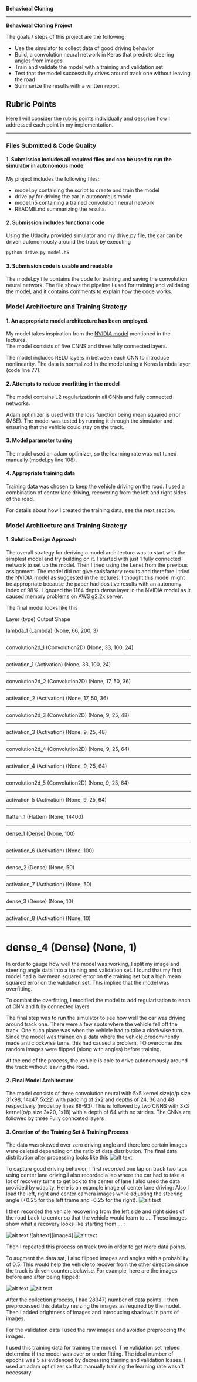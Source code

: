 **Behavioral Cloning** 


---

**Behavioral Cloning Project**

The goals / steps of this project are the following:
* Use the simulator to collect data of good driving behavior
* Build, a convolution neural network in Keras that predicts steering angles from images
* Train and validate the model with a training and validation set
* Test that the model successfully drives around track one without leaving the road
* Summarize the results with a written report


[//]: # (Image References)

[image1]: ./images/dist_final.png "Data distribution"
[image2]: ./images/center_lane_driving.jpg "Center lane driving"
[image3]: ./images/recovery_from_right.jpg "Recovery Image (from right)"
[image5]: ./images/recovery_from_left.jpg "Recovery Image (from left)"
[image6]: ./images/before_flipped.jpg "Normal Image"
[image7]: ./images/flipped.jpg "Flipped Image"

## Rubric Points
Here I will consider the [rubric points](https://review.udacity.com/#!/rubrics/432/view) individually and describe how I addressed each point in my implementation.  

---
### Files Submitted & Code Quality

#### 1. Submission includes all required files and can be used to run the simulator in autonomous mode

My project includes the following files:
* model.py containing the script to create and train the model
* drive.py for driving the car in autonomous mode
* model.h5 containing a trained convolution neural network 
* README.md summarizing the results. 

#### 2. Submission includes functional code
Using the Udacity provided simulator and my drive.py file, the car can be driven autonomously around the track by executing 
```sh
python drive.py model.h5
```

#### 3. Submission code is usable and readable

The model.py file contains the code for training and saving the convolution neural network. The file shows the pipeline I used for training and validating the model, and it contains comments to explain how the code works.

### Model Architecture and Training Strategy

#### 1. An appropriate model architecture has been employed.

My model takes inspiration from the [NVIDIA model](https://arxiv.org/pdf/1604.07316v1.pdf)  mentioned in the lectures.  
The model consists of five CNNS and three fully connected layers. 

The model includes RELU layers in between each CNN to introduce nonlinearity. The data is normalized in the model using a Keras lambda layer (code line 77). 

#### 2. Attempts to reduce overfitting in the model

The model contains  L2 regularizationin all CNNs and fully connected networks. 

Adam optimizer is used with the loss function being mean squared error (MSE). The model was tested by running it through the simulator and ensuring that the vehicle could stay on the track.

#### 3. Model parameter tuning

The model used an adam optimizer, so the learning rate was not tuned manually (model.py line 108).

#### 4. Appropriate training data

Training data was chosen to keep the vehicle driving on the road. I used a combination of center lane driving, recovering from the left and right sides of the road. 

For details about how I created the training data, see the next section. 

### Model Architecture and Training Strategy

#### 1. Solution Design Approach

The overall strategy for deriving a model architecture was to start with the simplest model and try building on it. I started  with just 1 fully connected network to set up the model. Then I tried using the Lenet from the previous assignment. The model did not give satisfactory results and therefore I tried the  [NVIDIA model](https://arxiv.org/pdf/1604.07316v1.pdf) as suggested in the lectures. I thought this model might be appropriate because the paper had positive results with an autonomy index of 98%. I ignored the 1164 depth dense layer in the NVIDIA model as it caused memory problems on AWS g2.2x server. 
 

The final model looks like this


Layer (type)                     Output Shape                           

lambda_1 (Lambda)                (None, 66, 200, 3)          
____________________________________________________________________________________________________
convolution2d_1 (Convolution2D)  (None, 33, 100, 24)
____________________________________________________________________________________________________
activation_1 (Activation)        (None, 33, 100, 24)
____________________________________________________________________________________________________
convolution2d_2 (Convolution2D)  (None, 17, 50, 36)
____________________________________________________________________________________________________
activation_2 (Activation)        (None, 17, 50, 36) 
____________________________________________________________________________________________________
convolution2d_3 (Convolution2D)  (None, 9, 25, 48)   
____________________________________________________________________________________________________
activation_3 (Activation)        (None, 9, 25, 48)  
____________________________________________________________________________________________________
convolution2d_4 (Convolution2D)  (None, 9, 25, 64)
____________________________________________________________________________________________________
activation_4 (Activation)        (None, 9, 25, 64) 
____________________________________________________________________________________________________
convolution2d_5 (Convolution2D)  (None, 9, 25, 64)
____________________________________________________________________________________________________
activation_5 (Activation)        (None, 9, 25, 64)  
____________________________________________________________________________________________________
flatten_1 (Flatten)              (None, 14400)      
____________________________________________________________________________________________________
dense_1 (Dense)                  (None, 100)         
____________________________________________________________________________________________________
activation_6 (Activation)        (None, 100)         
____________________________________________________________________________________________________
dense_2 (Dense)                  (None, 50)         
____________________________________________________________________________________________________
activation_7 (Activation)        (None, 50)           
____________________________________________________________________________________________________
dense_3 (Dense)                  (None, 10)            
____________________________________________________________________________________________________
activation_8 (Activation)        (None, 10)            
____________________________________________________________________________________________________
dense_4 (Dense)                  (None, 1)             
====================================================================================================



In order to gauge how well the model was working, I split my image and steering angle data into a training and validation set. I found that my first model had a low mean squared error on the training set but a high mean squared error on the validation set. This implied that the model was overfitting. 

To combat the overfitting, I modified the model to add regularisation to each of CNN and fully connected layers


The final step was to run the simulator to see how well the car was driving around track one. There were a few spots where the vehicle fell off the track. One such place was when the vehicle had to take a clockwise turn. Since the model was trained on a data where the vehicle predominently made anti clockwise turns, this had caused a problem. TO overcome this random images were flipped (along with angles) before training.

At the end of the process, the vehicle is able to drive autonomously around the track without leaving the road.

#### 2. Final Model Architecture

The model consists of three convolution neural with 5x5 kernel size(o/p size 31x98, 14x47, 5x22) with padding of 2x2 and depths of 24, 36 and 48 respectively (model.py lines 88-93). This is followed by two CNNS with 3x3 kernel(o/p size 3x20, 1x18) with a depth of 64 with no strides. The CNNs are followed by three Fully connceted layers 


#### 3. Creation of the Training Set & Training Process

The data was skewed over zero driving angle and therefore certain images were deleted depending on the ratio of data distribution. The final data distribution after processing looks like this
![alt text][image1]

To capture good driving behavior, I first recorded one lap on track two laps using center lane driving.I also recorded a lap where the car had to take a lot of recovery turns to get bck to the center of lane I also used the data provided by udacity. Here is an example image of center lane driving:
Also I load the left, right and center camera images while adjusting the steering angle (+0.25 for the left frame and -0.25 for the right).
![alt text][image2]

I then recorded the vehicle recovering from the left side and right sides of the road back to center so that the vehicle would learn to .... These images show what a recovery looks like starting from ... :

![alt text][image3]
![alt text][image4]
![alt text][image5]

Then I repeated this process on track two in order to get more data points.

To augment the data sat, I also flipped images and angles with a probability of 0.5. This would help the vehicle to recover from the other direction since the track is driven counterclockwise. For example, here are the images before and after being flipped:

![alt text][image6]
![alt text][image7]

After the collection process, I had 28347) number of data points. I then preprocessed this data by resizing the images as required by the model. Then I added brightness of images and introducing shadows in parts of images.


For the validation data I used the raw images and avoided preproccing the images. 

I used this training data for training the model. The validation set helped determine if the model was over or under fitting. The ideal number of epochs was 5 as evidenced by decreasing training and validation losses. I used an adam optimizer so that manually training the learning rate wasn't necessary.
